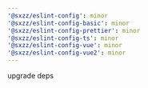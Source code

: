 ```yaml
---
'@sxzz/eslint-config': minor
'@sxzz/eslint-config-basic': minor
'@sxzz/eslint-config-prettier': minor
'@sxzz/eslint-config-ts': minor
'@sxzz/eslint-config-vue': minor
'@sxzz/eslint-config-vue2': minor
---
```


upgrade deps
